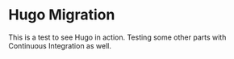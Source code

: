 # Hugo Migration

This is a test to see Hugo in action. Testing some other parts with Continuous Integration as well. 